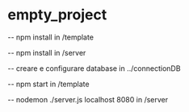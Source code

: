 # empty_project

-- npm install in /template

-- npm install in /server

-- creare e configurare database in ../connectionDB


-- npm start in /template

-- nodemon ./server.js localhost 8080 in /server